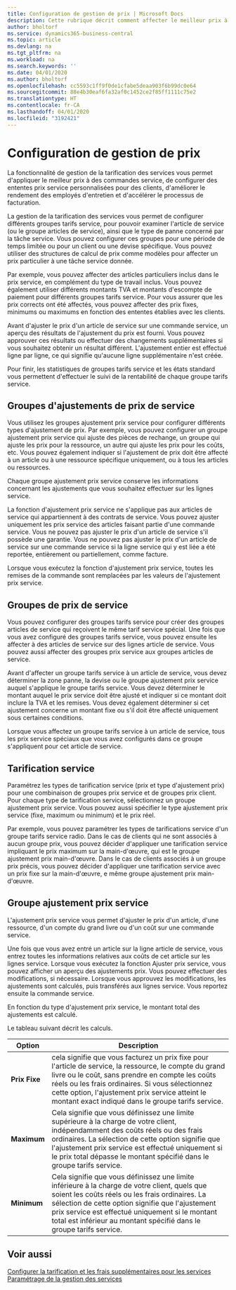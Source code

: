 ```yaml
---
title: Configuration de gestion de prix | Microsoft Docs
description: Cette rubrique décrit comment affecter le meilleur prix à des commandes service, configurer des ententes personnalisés pour le prix des services pour des clients, améliorer le rendement des employés d'entretien et accélérer le processus de facturation.
author: bholtorf
ms.service: dynamics365-business-central
ms.topic: article
ms.devlang: na
ms.tgt_pltfrm: na
ms.workload: na
ms.search.keywords: ''
ms.date: 04/01/2020
ms.author: bholtorf
ms.openlocfilehash: cc5593c1ff9f0de1cfabe5deaa903f6b99dc0e64
ms.sourcegitcommit: 88e4b30eaf6fa32af0c1452ce2f85ff1111c75e2
ms.translationtype: HT
ms.contentlocale: fr-CA
ms.lasthandoff: 04/01/2020
ms.locfileid: "3192421"
---
```

# <a name="service-price-management"></a>Configuration de gestion de prix
La fonctionnalité de gestion de la tarification des services vous permet d'appliquer le meilleur prix à des commandes service, de configurer des ententes prix service personnalisées pour des clients, d'améliorer le rendement des employés d'entretien et d'accélérer le processus de facturation.  
  
La gestion de la tarification des services vous permet de configurer différents groupes tarifs service, pour pouvoir examiner l'article de service (ou le groupe articles de service), ainsi que le type de panne concerné par la tâche service. Vous pouvez configurer ces groupes pour une période de temps limitée ou pour un client ou une devise spécifique. Vous pouvez utiliser des structures de calcul de prix comme modèles pour affecter un prix particulier à une tâche service donnée.  
  
Par exemple, vous pouvez affecter des articles particuliers inclus dans le prix service, en complément du type de travail inclus. Vous pouvez également utiliser différents montants TVA et montants d'escompte de paiement pour différents groupes tarifs service. Pour vous assurer que les prix corrects ont été affectés, vous pouvez affecter des prix fixes, minimums ou maximums en fonction des ententes établies avec les clients.  
  
Avant d'ajuster le prix d'un article de service sur une commande service, un aperçu des résultats de l'ajustement du prix est fourni. Vous pouvez approuver ces résultats ou effectuer des changements supplémentaires si vous souhaitez obtenir un résultat différent. L'ajustement entier est effectué ligne par ligne, ce qui signifie qu'aucune ligne supplémentaire n'est créée.  
  
Pour finir, les statistiques de groupes tarifs service et les états standard vous permettent d'effectuer le suivi de la rentabilité de chaque groupe tarifs service.  
  
## <a name="service-price-adjustment-groups"></a>Groupes d'ajustements de prix de service  
Vous utilisez les groupes ajustement prix service pour configurer différents types d'ajustement de prix. Par exemple, vous pouvez configurer un groupe ajustement prix service qui ajuste des pièces de rechange, un groupe qui ajuste les prix pour la ressource, un autre qui ajuste les prix pour les coûts, etc. Vous pouvez également indiquer si l'ajustement de prix doit être affecté à un article ou à une ressource spécifique uniquement, ou à tous les articles ou ressources.  
  
Chaque groupe ajustement prix service conserve les informations concernant les ajustements que vous souhaitez effectuer sur les lignes service.  
  
La fonction d'ajustement prix service ne s'applique pas aux articles de service qui appartiennent à des contrats de service. Vous pouvez ajuster uniquement les prix service des articles faisant partie d'une commande service. Vous ne pouvez pas ajuster le prix d'un article de service s'il possède une garantie. Vous ne pouvez pas ajuster le prix d'un article de service sur une commande service si la ligne service qui y est liée a été reportée, entièrement ou partiellement, comme facture.  
  
Lorsque vous exécutez la fonction d'ajustement prix service, toutes les remises de la commande sont remplacées par les valeurs de l'ajustement prix service.  
  
## <a name="service-price-groups"></a>Groupes de prix de service  
Vous pouvez configurer des groupes tarifs service pour créer des groupes articles de service qui reçoivent le même tarif service spécial. Une fois que vous avez configuré des groupes tarifs service, vous pouvez ensuite les affecter à des articles de service sur des lignes article de service. Vous pouvez aussi affecter des groupes prix service aux groupes articles de service.  
  
Avant d'affecter un groupe tarifs service à un article de service, vous devez déterminer la zone panne, la devise ou le groupe ajustement prix service auquel s'applique le groupe tarifs service. Vous devez déterminer le montant auquel le prix service doit être ajusté et indiquer si ce montant doit inclure la TVA et les remises. Vous devez également déterminer si cet ajustement concerne un montant fixe ou s'il doit être affecté uniquement sous certaines conditions.  
  
Lorsque vous affectez un groupe tarifs service à un article de service, tous les prix service spéciaux que vous avez configurés dans ce groupe s'appliquent pour cet article de service.  
  
## <a name="service-pricing"></a>Tarification service  
Paramétrez les types de tarification service (prix et type d'ajustement prix) pour une combinaison de groupes prix service et de groupes prix client. Pour chaque type de tarification service, sélectionnez un groupe ajustement prix service. Vous pouvez aussi spécifier le type ajustement prix service (fixe, maximum ou minimum) et le prix réel.  
  
Par exemple, vous pouvez paramétrer les types de tarifications service d'un groupe tarifs service radio. Dans le cas de clients qui ne sont associés à aucun groupe prix, vous pouvez décider d'appliquer une tarification service impliquant le prix maximum sur la main-d'œuvre, qui est le groupe ajustement prix main-d'œuvre. Dans le cas de clients associés à un groupe prix précis, vous pouvez décider d'appliquer une tarification service avec un prix fixe sur la main-d'œuvre, e même groupe ajustement prix main-d'œuvre.  
  
## <a name="service-price-adjustment"></a>Groupe ajustement prix service  
L'ajustement prix service vous permet d'ajuster le prix d'un article, d'une ressource, d'un compte du grand livre ou d'un coût sur une commande service.  
  
Une fois que vous avez entré un article sur la ligne article de service, vous entrez toutes les informations relatives aux coûts de cet article sur les lignes service. Lorsque vous exécutez la fonction Ajuster prix service, vous pouvez afficher un aperçu des ajustements prix. Vous pouvez effectuer des modifications, si nécessaire. Lorsque vous approuvez les modifications, les ajustements sont calculés, puis transférés aux lignes service. Vous reportez ensuite la commande service.  
  
En fonction du type d'ajustement prix service, le montant total des ajustements est calculé.  
  
Le tableau suivant décrit les calculs.  
  
|Option | Description |  
|----------------------------------|---------------------------------------|  
|**Prix Fixe**|cela signifie que vous facturez un prix fixe pour l'article de service, la ressource, le compte du grand livre ou le coût, sans prendre en compte les coûts réels ou les frais ordinaires. Si vous sélectionnez cette option, l'ajustement prix service atteint le montant exact indiqué dans le groupe tarifs service.|  
|**Maximum**|Cela signifie que vous définissez une limite supérieure à la charge de votre client, indépendamment des coûts réels ou des frais ordinaires. La sélection de cette option signifie que l'ajustement prix service est effectué uniquement si le prix total dépasse le montant spécifié dans le groupe tarifs service.|  
|**Minimum**|Cela signifie que vous définissez une limite inférieure à la charge de votre client, quels que soient les coûts réels ou les frais ordinaires. La sélection de cette option signifie que l'ajustement prix service est effectué uniquement si le montant total est inférieur au montant spécifié dans le groupe tarifs service.|  
  
## <a name="see-also"></a>Voir aussi  
[Configurer la tarification et les frais supplémentaires pour les services](service-how-setup-service-costs-pricing.md)  
[Paramétrage de la gestion des services](service-setup-service.md)  
